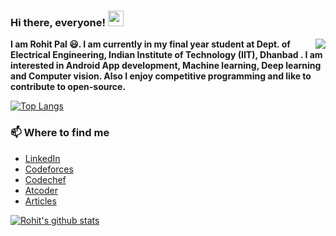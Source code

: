 ### Hi there, everyone! <img src="https://raw.githubusercontent.com/iammanish17/iammanish17/master/Hi.gif" width="25" height="25" />

 <img align="right" src= "https://user-images.githubusercontent.com/5713670/87202985-820dcb80-c2b6-11ea-9f56-7ec461c497c3.gif">

**I am Rohit Pal 😃. I am currently in my final year student at Dept. of Electrical Engineering, Indian Institute of Technology (IIT), Dhanbad .
I am interested in Android App development, Machine learning, Deep learning and Computer vision. Also I enjoy competitive programming and like to contribute to open-source.**

[![Top Langs](https://github-readme-stats.vercel.app/api/top-langs/?username=RohitTheBoss007&langs_count=6&layout=compact)](https://github.com/anuraghazra/github-readme-stats)

### 📫 Where to find me

- [LinkedIn](https://www.linkedin.com/in/rohit-pal-7269a8188/) 
- [Codeforces](https://codeforces.com/profile/onetaps) 
- [Codechef](https://www.codechef.com/users/rohitpal210)
- [Atcoder](https://atcoder.jp/users/rohitpal210)
- [Articles](https://auth.geeksforgeeks.org/user/rohitpal210/articles)


[![Rohit's github stats](https://github-readme-stats.vercel.app/api?username=RohitTheBoss007&show_icons=true&theme=dracula)](https://github.com/RohitTheBoss007)

<!--
**RohitTheBoss007/RohitTheBoss007** is a ✨ _special_ ✨ repository because its `README.md` (this file) appears on your GitHub profile.

Here are some ideas to get you started:

- 🔭 I’m currently working on ...
- 🌱 I’m currently learning ...
- 👯 I’m looking to collaborate on ...
- 🤔 I’m looking for help with ...
- 💬 Ask me about ...
- 📫 How to reach me: ...
- 😄 Pronouns: ...
- ⚡ Fun fact: ...
-->

